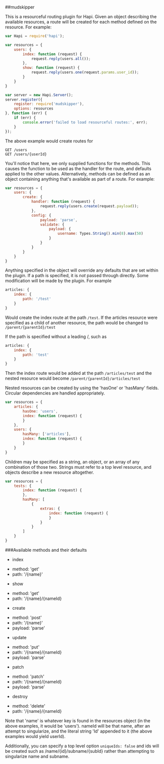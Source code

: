 ##mudskipper

This is a resourceful routing plugin for Hapi. Given an object describing the available resources, a route will be created for each method defined on the resource. For example:

```javascript
var Hapi = require('hapi');

var resources = {
    users: {
        index: function (request) {
            request.reply(users.all());
        },
        show: function (request) {
            request.reply(users.one(request.params.user_id));
        }
    }
}

var server = new Hapi.Server();
server.register({
    register: require('mudskipper'),
    options: resources
}, function (err) {
    if (err) {
        console.error('failed to load resourceful routes:', err);
    }
});
```

The above example would create routes for
```
GET /users
GET /users/{userId}
```

You'll notice that here, we only supplied functions for the methods. This causes the function to be used as the handler for the route, and defaults applied to the other values. Alternatively, methods can be defined as an object containing anything that's available as part of a route. For example:

```javascript
var resources = {
    users: {
        create: {
            handler: function (request) {
                request.reply(users.create(request.payload));
            },
            config: {
                payload: 'parse',
                validate: {
                    payload: {
                        username: Types.String().min(8).max(50)
                    }
                }
            }
        }
    }
}
```

Anything specified in the object will override any defaults that are set within the plugin. If a path is specified, it is *not* passed through directly. Some modification will be made by the plugin. For example
```javascript
articles: {
    index: {
        path: '/test'
    }
}
```
Would create the index route at the path ```/test```. If the articles resource were specified as a child of another resource, the path would be changed to ```/parent/{parentId}/test```

If the path is specified without a leading /, such as
```javascript
articles: {
    index: {
        path: 'test'
    }
}
```
Then the index route would be added at the path ```/articles/test``` and the nested resource would become ```/parent/{parentId}/articles/test```

Nested resources can be created by using the 'hasOne' or 'hasMany' fields. Circular dependencies are handled appropriately.
```javascript
var resources = {
    articles: {
        hasOne: 'users',
        index: function (request) {
        }
    },
    users: {
        hasMany: ['articles'],
        index: function (request) {
        }
    }
}
```

Children may be specified as a string, an object, or an array of any combination of those two. Strings must refer to a top level resource, and objects describe a new resource altogether.
```javascript
var resources = {
    tests: {
        index: function (request) {
        },
        hasMany: [
            {
                extras: {
                    index: function (request) {
                    }
                }
            }
        ]
    }
}
```

###Available methods and their defaults
* index
 - method: 'get'
 - path: '/{name}'
* show
 - method: 'get'
 - path: '/{name}/{nameId}
* create
 - method: 'post'
 - path: '/{name}'
 - payload: 'parse'
* update
 - method: 'put'
 - path: '/{name}/{nameId}
 - payload: 'parse'
* patch
 - method: 'patch'
 - path: '/{name}/{nameId}
 - payload: 'parse'
* destroy
 - method: 'delete'
 - path: '/{name}/{nameId}

Note that 'name' is whatever key is found in the resources object (in the above examples, it would be 'users'). nameId will be that name, after an attempt to singularize, and the literal string 'Id' appended to it (the above examples would yield userId).

Additionally, you can specify a top level option ```uniqueIds: false``` and ids will be created such as /name/{id}/subname/{subId} rather than attempting to singularize name and subname.
